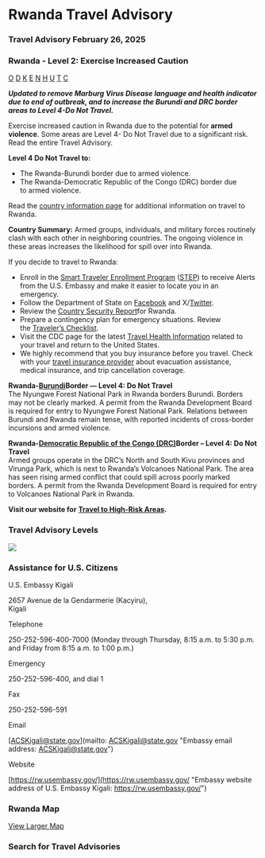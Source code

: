 # Rwanda Travel Advisory

### Travel Advisory February 26, 2025

### Rwanda - Level 2: Exercise Increased Caution

[O](javascript:void(0); "Tool Tip: Other")
[D](javascript:void(0); "Tool Tip: Wrongful Detention")
[K](javascript:void(0); "Tool Tip: Kidnap and Hostage")
[E](javascript:void(0); "Tool Tip: Event")
[N](javascript:void(0); "Tool Tip: Disaster")
[H](javascript:void(0); "Tool Tip: Health")
[U](javascript:void(0); "Tool Tip: Civil Unrest")
[T](javascript:void(0); "Tool Tip: Terrorism")
[C](javascript:void(0); "Tool Tip: Crimes")

***Updated to remove Marburg Virus Disease language and health indicator due to end of outbreak, and to increase the Burundi and DRC border areas to Level 4-Do Not Travel.***

Exercise increased caution in Rwanda due to the potential for **armed violence**. Some areas are Level 4- Do Not Travel due to a significant risk. Read the entire Travel Advisory.

**Level 4 Do Not Travel to:**

* The Rwanda-Burundi border due to armed violence.
* The Rwanda-Democratic Republic of the Congo (DRC) border due to armed violence.

Read the [country information page](https://travel.state.gov/content/passports/en/country/rwanda.html) for additional information on travel to Rwanda.

**Country Summary:** Armed groups, individuals, and military forces routinely clash with each other in neighboring countries. The ongoing violence in these areas increases the likelihood for spill over into Rwanda.

If you decide to travel to Rwanda:

* Enroll in the [Smart Traveler Enrollment Program](https://step.state.gov/step/) ([STEP](https://step.state.gov/step/)) to receive Alerts from the U.S. Embassy and make it easier to locate you in an emergency.
* Follow the Department of State on [Facebook](http://www.facebook.com/travelgov) and X/[Twitter](http://www.twitter.com/travelgov).
* Review the [Country Security Report](https://www.osac.gov/Content/Report/15058502-b7f8-4a27-bb1c-1c9286d10fc6)for Rwanda.
* Prepare a contingency plan for emergency situations. Review the [Traveler’s Checklist](https://travel.state.gov/content/passports/en/go/checklist.html).
* Visit the CDC page for the latest [Travel Health Information](https://wwwnc.cdc.gov/travel/destinations/list) related to your travel and return to the United States.
* We highly recommend that you buy insurance before you travel. Check with your [travel insurance provider](https://travel.state.gov/content/travel/en/international-travel/before-you-go/your-health-abroad/Insurance_Coverage_Overseas.html) about evacuation assistance, medical insurance, and trip cancellation coverage.

**Rwanda-**[**Burundi**](https://travel.state.gov/content/travel/en/international-travel/International-Travel-Country-Information-Pages/Burundi.html)**Border — Level 4: Do Not Travel**  
The Nyungwe Forest National Park in Rwanda borders Burundi. Borders may not be clearly marked. A permit from the Rwanda Development Board is required for entry to Nyungwe Forest National Park. Relations between Burundi and Rwanda remain tense, with reported incidents of cross-border incursions and armed violence.

**Rwanda-**[**Democratic Republic of the Congo (DRC)**](https://travel.state.gov/content/travel/en/international-travel/International-Travel-Country-Information-Pages/DemocraticRepublicoftheCongoDRC.html)**Border – Level 4: Do Not Travel**  
Armed groups operate in the DRC’s North and South Kivu provinces and Virunga Park, which is next to Rwanda’s Volcanoes National Park. The area has seen rising armed conflict that could spill across poorly marked borders. A permit from the Rwanda Development Board is required for entry to Volcanoes National Park in Rwanda.  
  
**Visit our website for** [**Travel to High-Risk Areas**](https://travel.state.gov/content/travel/en/international-travel/before-you-go/travelers-with-special-considerations/high-risk-travelers.html)**.**

### Travel Advisory Levels

[![](/content/dam/NEWTravelAssets/images/travel-levelv1.svg)](/content/travel/en/international-travel/before-you-go/about-our-new-products.html "Travel Advisory Levels")

### Assistance for U.S. Citizens

U.S. Embassy Kigali

2657 Avenue de la Gendarmerie (Kacyiru),  
Kigali

Telephone

250-252-596-400-7000 (Monday through Thursday, 8:15 a.m. to 5:30 p.m. and Friday from 8:15 a.m. to 1:00 p.m.)

Emergency

250-252-596-400, and dial 1

Fax

250-252-596-591

Email

[ACSKigali@state.gov](mailto: ACSKigali@state.gov "Embassy email address: ACSKigali@state.gov")

Website

[https://rw.usembassy.gov/](https://rw.usembassy.gov/ "Embassy website address of U.S. Embassy Kigali: https://rw.usembassy.gov/")

### Rwanda Map

[View Larger Map](https://travelmaps.state.gov/TSGMap/?extent=26.970279494,-3.393453503,32.31331977,-0.605067938 "Map of Rwanda")



### Search for Travel Advisories